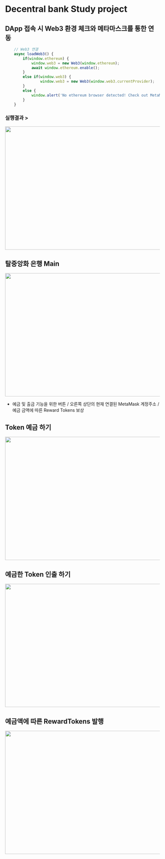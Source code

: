 # Decentral bank Study project

## DApp 접속 시 Web3 환경 체크와 메타마스크를 통한 연동

``` javascript
    // Web3 연결
    async loadWeb3() {
        if(window.ethereum) {
            window.web3 = new Web3(window.ethereum);
            await window.ethereum.enable();
        }
        else if(window.web3) {
                window.web3 = new Web3(window.web3.currentProvider);
        } 
        else {
            window.alert('No ethereum browser detected! Check out MetaMask!');
        }
    }
```
### 실행결과 >

<p align='center'>
<img src='https://user-images.githubusercontent.com/79950091/184334161-6988da49-2548-4d8a-90bb-c7416a64eba3.png' width='650' height='400'>
</p>

## 탈중앙화 은행 Main 

<p align='center'>
<img src='https://user-images.githubusercontent.com/79950091/184335608-ff2faac0-7115-46a3-b856-0e6c027cb8ac.png' width='650' height='400'>
</p>
    
* 예금 및 출금 기능을 위한 버튼 / 오른쪽 상단의 현재 연결된 MetaMask 계정주소 / 예금 금액에 따른 Reward Tokens 보상

## Token 예금 하기

<p align='center'>
<img src='https://user-images.githubusercontent.com/79950091/184348470-f7c76531-c509-4c4f-98a0-f604db4b44d4.gif' width='650' height='400'>
</p>

## 예금한 Token 인출 하기

<p align='center'>
<img src='https://user-images.githubusercontent.com/79950091/184348485-625ae28e-3e99-4857-9838-2656afb8c1fd.gif' width='650' height='400'>
</p>


## 예금액에 따른 RewardTokens 발행

<p align='center'>
<img src='https://user-images.githubusercontent.com/79950091/184348493-53e6e468-789b-47cc-a332-9ea3cc581d7e.gif' width='650' height='400'>
</p>







